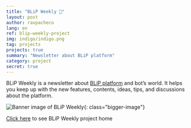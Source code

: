 ```yaml
---
title: "BLiP Weekly 💙"
layout: post
author: ravpacheco
lang: en
ref: blip-weekly-project
img: indigo/indigo.png
tag: projects
projects: true
summary: "Newsletter about BLiP platform"
category: project
secret: true
---
```


BLiP Weekly is a newsletter about [BLiP platform](https://blip.ai/en/) and bot’s world. It helps you keep up with the new features, contents, ideas, tips, and discussions about the platform.

![Banner image of BLiP Weekly](../assets/images/2019-06-01-projeto-blip-weekly/blip-weekly.png){: class="bigger-image"}

[Click here](https://www.getrevue.co/profile/blip) to see BLiP Weekly project home